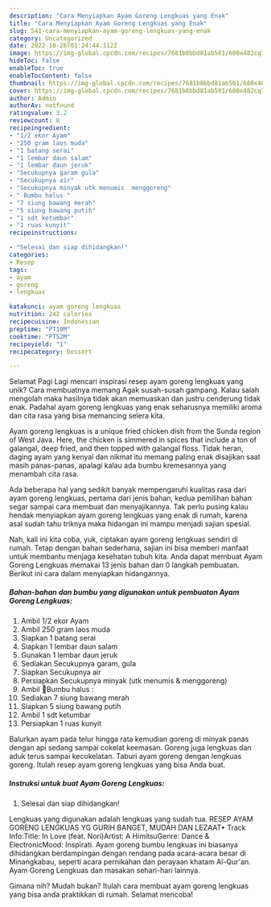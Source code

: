 ```yaml
---
description: "Cara Menyiapkan Ayam Goreng Lengkuas yang Enak"
title: "Cara Menyiapkan Ayam Goreng Lengkuas yang Enak"
slug: 541-cara-menyiapkan-ayam-goreng-lengkuas-yang-enak
category: Uncategorized
date: 2022-10-26T01:24:44.112Z
image: https://img-global.cpcdn.com/recipes/7681b8bbd81ab501/680x482cq70/ayam-goreng-lengkuas-foto-resep-utama.jpg
hideToc: false
enableToc: true
enableTocContent: false
thumbnail: https://img-global.cpcdn.com/recipes/7681b8bbd81ab501/680x482cq70/ayam-goreng-lengkuas-foto-resep-utama.jpg
cover: https://img-global.cpcdn.com/recipes/7681b8bbd81ab501/680x482cq70/ayam-goreng-lengkuas-foto-resep-utama.jpg
author: Admin
authorAv: notfound
ratingvalue: 3.2
reviewcount: 8
recipeingredient:
- "1/2 ekor Ayam"
- "250 gram laos muda"
- "1 batang serai"
- "1 lembar daun salam"
- "1 lembar daun jeruk"
- "Secukupnya garam gula"
- "Secukupnya air"
- "Secukupnya minyak utk menumis  menggoreng"
- " Bumbu halus "
- "7 siung bawang merah"
- "5 siung bawang putih"
- "1 sdt ketumbar"
- "1 ruas kunyit"
recipeinstructions:

- "Selesai dan siap dihidangkan!"
categories:
- Resep
tags:
- ayam
- goreng
- lengkuas

katakunci: ayam goreng lengkuas 
nutrition: 242 calories
recipecuisine: Indonesian
preptime: "PT10M"
cooktime: "PT52M"
recipeyield: "1"
recipecategory: Dessert

---
```



Selamat Pagi Lagi mencari inspirasi resep ayam goreng lengkuas yang unik? Cara membuatnya memang Agak susah-susah gampang. Kalau salah mengolah maka hasilnya tidak akan memuaskan dan justru cenderung tidak enak. Padahal ayam goreng lengkuas yang enak seharusnya memiliki aroma dan cita rasa yang bisa memancing selera kita.


Ayam goreng lengkuas is a unique fried chicken dish from the Sunda region of West Java. Here, the chicken is simmered in spices that include a ton of galangal, deep fried, and then topped with galangal floss. Tidak heran, daging ayam yang kenyal dan nikmat itu memang paling enak disajikan saat masih panas-panas, apalagi kalau ada bumbu kremesannya yang menambah cita rasa.

Ada beberapa hal yang sedikit banyak mempengaruhi kualitas rasa dari ayam goreng lengkuas, pertama dari jenis bahan, kedua pemilihan bahan segar sampai cara membuat dan menyajikannya. Tak perlu pusing kalau hendak menyiapkan ayam goreng lengkuas yang enak di rumah, karena asal sudah tahu triknya maka hidangan ini mampu menjadi sajian spesial.


Nah, kali ini kita coba, yuk, ciptakan ayam goreng lengkuas sendiri di rumah. Tetap dengan bahan sederhana, sajian ini bisa memberi manfaat untuk membantu menjaga kesehatan tubuh kita. Anda dapat membuat Ayam Goreng Lengkuas memakai 13 jenis bahan dan 0 langkah pembuatan. Berikut ini cara dalam menyiapkan hidangannya.

<!--inarticleads1-->

##### Bahan-bahan dan bumbu yang digunakan untuk pembuatan Ayam Goreng Lengkuas:

1. Ambil 1/2 ekor Ayam
1. Ambil 250 gram laos muda
1. Siapkan 1 batang serai
1. Siapkan 1 lembar daun salam
1. Gunakan 1 lembar daun jeruk
1. Sediakan Secukupnya garam, gula
1. Siapkan Secukupnya air
1. Persiapkan Secukupnya minyak (utk menumis &amp; menggoreng)
1. Ambil  📌Bumbu halus :
1. Sediakan 7 siung bawang merah
1. Siapkan 5 siung bawang putih
1. Ambil 1 sdt ketumbar
1. Persiapkan 1 ruas kunyit


Balurkan ayam pada telur hingga rata kemudian goreng di minyak panas dengan api sedang sampai cokelat keemasan. Goreng juga lengkuas dan aduk terus sampai kecokelatan. Taburi ayam goreng dengan lengkuas goreng. Itulah resep ayam goreng lengkuas yang bisa Anda buat. 

<!--inarticleads2-->

##### Instruksi untuk buat Ayam Goreng Lengkuas:


1. Selesai dan siap dihidangkan!

Lengkuas yang digunakan adalah lengkuas yang sudah tua. RESEP AYAM GORENG LENGKUAS YG GURIH BANGET, MUDAH DAN LEZAAT• Track Info:Title: In Love (feat. Nori)Artist: A HimitsuGenre: Dance &amp; ElectronicMood: Inspirati. Ayam goreng bumbu lengkuas ini biasanya dihidangkan berdampingan dengan rendang pada acara-acara besar di Minangkabau, seperti acara pernikahan dan perayaan khatam Al-Qur&#39;an. Ayam Goreng Lengkuas dan masakan sehari-hari lainnya. 

Gimana nih? Mudah bukan? Itulah cara membuat ayam goreng lengkuas yang bisa anda praktikkan di rumah. Selamat mencoba!
